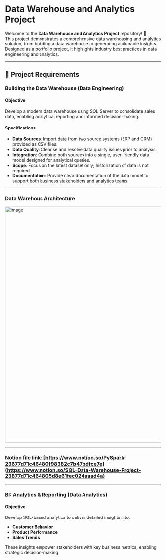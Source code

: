 # Data Warehouse and Analytics Project

Welcome to the **Data Warehouse and Analytics Project** repository! 🚀  
This project demonstrates a comprehensive data warehousing and analytics solution, from building a data warehouse to generating actionable insights. Designed as a portfolio project, it highlights industry best practices in data engineering and analytics.

---
## 🚀 Project Requirements

### Building the Data Warehouse (Data Engineering)

#### Objective
Develop a modern data warehouse using SQL Server to consolidate sales data, enabling analytical reporting and informed decision-making.

#### Specifications
- **Data Sources**: Import data from two source systems (ERP and CRM) provided as CSV files.
- **Data Quality**: Cleanse and resolve data quality issues prior to analysis.
- **Integration**: Combine both sources into a single, user-friendly data model designed for analytical queries.
- **Scope**: Focus on the latest dataset only; historization of data is not required.
- **Documentation**: Provide clear documentation of the data model to support both business stakeholders and analytics teams.

---
### Data Warehous Architecture 
<img width="1477" height="765" alt="image" src="https://github.com/user-attachments/assets/af492410-1f15-4e3d-985b-c5f52b48fdff" />

---
### Notion file link: [https://www.notion.so/PySpark-23677d71c46480f98382c7b47bdfce7e](https://www.notion.so/SQL-Data-Warehouse-Project-23877d71c464805d8e61fec024aaad4a)


---

### BI: Analytics & Reporting (Data Analytics)

#### Objective
Develop SQL-based analytics to deliver detailed insights into:
- **Customer Behavior**
- **Product Performance**
- **Sales Trends**

These insights empower stakeholders with key business metrics, enabling strategic decision-making.

